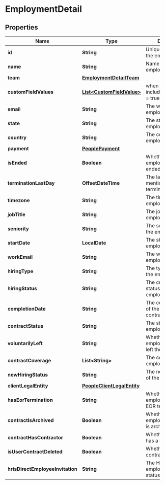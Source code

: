 

# EmploymentDetail


## Properties

| Name | Type | Description | Notes |
|------------ | ------------- | ------------- | -------------|
|**id** | **String** | Unique identifier for the employment. |  [optional] |
|**name** | **String** | Name of the employee. |  [optional] |
|**team** | [**EmploymentDetailTeam**](EmploymentDetailTeam.md) |  |  [optional] |
|**customFieldValues** | [**List&lt;CustomFieldValue&gt;**](CustomFieldValue.md) | when parameter include_custom_fields &#x3D; true |  [optional] |
|**email** | **String** | The work email of the employee. |  [optional] |
|**state** | **String** | The state of employment. |  [optional] |
|**country** | **String** | The country of employment. |  [optional] |
|**payment** | [**PeoplePayment**](PeoplePayment.md) |  |  [optional] |
|**isEnded** | **Boolean** | Whether the employment has ended. |  [optional] |
|**terminationLastDay** | **OffsetDateTime** | The last day of work mentioned on the termination. |  [optional] |
|**timezone** | **String** | The timezone of the employment. |  [optional] |
|**jobTitle** | **String** | The job title of the employment. |  [optional] |
|**seniority** | **String** | The seniority level of the employment. |  [optional] |
|**startDate** | **LocalDate** | The start date of the employment. |  [optional] |
|**workEmail** | **String** | The work email of the employment. |  [optional] |
|**hiringType** | **String** | The type of hiring of the employment. |  [optional] |
|**hiringStatus** | **String** | The current hiring status of the employment. |  [optional] |
|**completionDate** | **String** | The completion date of the employment contract. |  [optional] |
|**contractStatus** | **String** | The status of the employment contract. |  [optional] |
|**voluntarilyLeft** | **String** | Whether the employee voluntarily left the employment. |  [optional] |
|**contractCoverage** | **List&lt;String&gt;** | The coverage of the employment contract. |  [optional] |
|**newHiringStatus** | **String** | The new hiring status of the employment. |  [optional] |
|**clientLegalEntity** | [**PeopleClientLegalEntity**](PeopleClientLegalEntity.md) |  |  [optional] |
|**hasEorTermination** | **String** | Whether the employment has an EOR termination. |  [optional] |
|**contractIsArchived** | **Boolean** | Whether the employment contract is archived. |  [optional] |
|**contractHasContractor** | **Boolean** | Whether the contract has a contractor. |  [optional] |
|**isUserContractDeleted** | **Boolean** | Whether the user contract is deleted. |  [optional] |
|**hrisDirectEmployeeInvitation** | **String** | The HRIS direct employee invitation status. |  [optional] |



